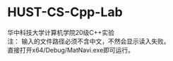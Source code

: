 # HUST-CS-Cpp-Lab
华中科技大学计算机学院20级C++实验
<br>
注：
输入的文件路径必须不含中文，不然会显示读入失败。
<br>
直接打开x64/Debug/MatNavi.exe即可运行。
